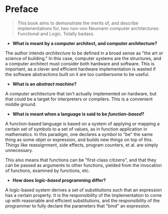 # Preface

> This book aims to demonstrate the merits of, and describe implementations for, two non-von Neumann computer architectures: Functional and Logic. Totally badass.

- **What is meant by a computer architect, and computer architecture?**

The author intends _architecture_ to be defined in a broad sense as "the art or science of building." In this case, computer systems are the structures, and a computer architect must consider both hardware and software. This is important, as a clever and efficient hardware implementation is wasted if the software abstractions built on it are too cumbersome to be useful.

- **What is an _abstract machine_?**

A computer architecture that isn't actually implemented on hardware, but that could be a target for interpreters or compilers. This is a convenient middle ground.

- **What is meant when a language is said to be _function-based_?**

A function-based language is based on a system of applying or mapping a certain set of symbols to a set of values, as in function application in mathematics. In this paradigm, one declares a symbol to "be" the same thing as some objet or expression, and builds new things on top of this. Things like reassignment, side effects, program counters, et al. are simply unnecessary.

This also means that functions can be "first-class citizens", and that they can be passed as arguments to other functions, yielded from the invocation of functions, examined by functions, etc.

- **How does _logic-based_ programming differ?**

A logic-based system derives a set of substitutions such that an expression has a certain property. It is the responsibility of the implementation to come up with reasonable and efficient substitutions, and the responsibility of the programmer to fully declare the parameters that "bind" an expression.

